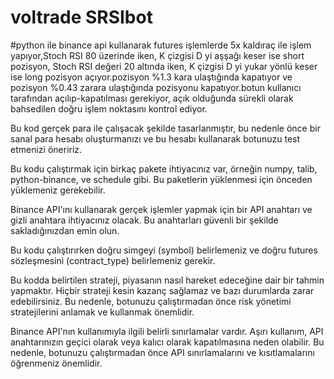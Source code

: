 # voltrade SRSIbot
#python ile binance api kullanarak futures işlemlerde 5x kaldıraç ile işlem yapıyor,Stoch RSI 80 üzerinde iken, K çizgisi D yi aşşağı keser ise short pozisyon, Stoch RSI değeri 20 altında iken, K çizgisi D yi yukar yönlü keser ise long pozisyon açıyor.pozisyon %1.3 kara ulaştığında kapatıyor ve pozisyon %0.43 zarara ulaştığında pozisyonu kapatıyor.botun kullanıcı tarafından açılıp-kapatılması gerekiyor, açık olduğunda sürekli olarak bahsedilen doğru işlem noktasını kontrol ediyor.

Bu kod gerçek para ile çalışacak şekilde tasarlanmıştır, bu nedenle önce bir sanal para hesabı oluşturmanızı ve bu hesabı kullanarak botunuzu test etmenizi öneririz.

Bu kodu çalıştırmak için birkaç pakete ihtiyacınız var, örneğin numpy, talib, python-binance, ve schedule gibi. Bu paketlerin yüklenmesi için önceden yüklemeniz gerekebilir.

Binance API'ını kullanarak gerçek işlemler yapmak için bir API anahtarı ve gizli anahtara ihtiyacınız olacak. Bu anahtarları güvenli bir şekilde sakladığınızdan emin olun.

Bu kodu çalıştırırken doğru simgeyi (symbol) belirlemeniz ve doğru futures sözleşmesini (contract_type) belirlemeniz gerekir.

Bu kodda belirtilen strateji, piyasanın nasıl hareket edeceğine dair bir tahmin yapmaktır. Hiçbir strateji kesin kazanç sağlamaz ve bazı durumlarda zarar edebilirsiniz. Bu nedenle, botunuzu çalıştırmadan önce risk yönetimi stratejilerini anlamak ve kullanmak önemlidir.

Binance API'nın kullanımıyla ilgili belirli sınırlamalar vardır. Aşırı kullanım, API anahtarınızın geçici olarak veya kalıcı olarak kapatılmasına neden olabilir. Bu nedenle, botunuzu çalıştırmadan önce API sınırlamalarını ve kısıtlamalarını öğrenmeniz önemlidir.
